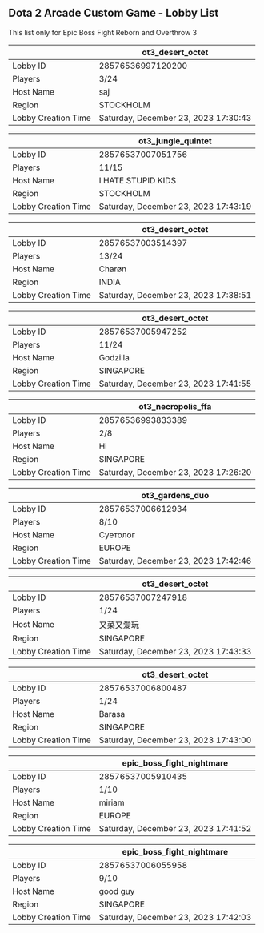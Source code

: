## Dota 2 Arcade Custom Game - Lobby List

This list only for Epic Boss Fight Reborn and Overthrow 3

|  | ot3_desert_octet |
| ------ | ------ |
| Lobby ID | 28576536997120200 |
| Players | 3/24 |
| Host Name | saj |
| Region | STOCKHOLM |
| Lobby Creation Time | Saturday, December 23, 2023 17:30:43 |


|  | ot3_jungle_quintet |
| ------ | ------ |
| Lobby ID | 28576537007051756 |
| Players | 11/15 |
| Host Name | I HATE STUPID KIDS |
| Region | STOCKHOLM |
| Lobby Creation Time | Saturday, December 23, 2023 17:43:19 |


|  | ot3_desert_octet |
| ------ | ------ |
| Lobby ID | 28576537003514397 |
| Players | 13/24 |
| Host Name | Charøn |
| Region | INDIA |
| Lobby Creation Time | Saturday, December 23, 2023 17:38:51 |


|  | ot3_desert_octet |
| ------ | ------ |
| Lobby ID | 28576537005947252 |
| Players | 11/24 |
| Host Name | Godzilla |
| Region | SINGAPORE |
| Lobby Creation Time | Saturday, December 23, 2023 17:41:55 |


|  | ot3_necropolis_ffa |
| ------ | ------ |
| Lobby ID | 28576536993833389 |
| Players | 2/8 |
| Host Name | Hi |
| Region | SINGAPORE |
| Lobby Creation Time | Saturday, December 23, 2023 17:26:20 |


|  | ot3_gardens_duo |
| ------ | ------ |
| Lobby ID | 28576537006612934 |
| Players | 8/10 |
| Host Name | Суетолог |
| Region | EUROPE |
| Lobby Creation Time | Saturday, December 23, 2023 17:42:46 |


|  | ot3_desert_octet |
| ------ | ------ |
| Lobby ID | 28576537007247918 |
| Players | 1/24 |
| Host Name | 又菜又爱玩 |
| Region | SINGAPORE |
| Lobby Creation Time | Saturday, December 23, 2023 17:43:33 |


|  | ot3_desert_octet |
| ------ | ------ |
| Lobby ID | 28576537006800487 |
| Players | 1/24 |
| Host Name | Barasa |
| Region | SINGAPORE |
| Lobby Creation Time | Saturday, December 23, 2023 17:43:00 |


|  | epic_boss_fight_nightmare |
| ------ | ------ |
| Lobby ID | 28576537005910435 |
| Players | 1/10 |
| Host Name | miriam |
| Region | EUROPE |
| Lobby Creation Time | Saturday, December 23, 2023 17:41:52 |


|  | epic_boss_fight_nightmare |
| ------ | ------ |
| Lobby ID | 28576537006055958 |
| Players | 9/10 |
| Host Name | good guy |
| Region | SINGAPORE |
| Lobby Creation Time | Saturday, December 23, 2023 17:42:03 |


